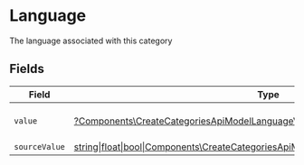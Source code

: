 # Language

The language associated with this category


## Fields

| Field                                                                                                                                                          | Type                                                                                                                                                           | Required                                                                                                                                                       | Description                                                                                                                                                    | Example                                                                                                                                                        |
| -------------------------------------------------------------------------------------------------------------------------------------------------------------- | -------------------------------------------------------------------------------------------------------------------------------------------------------------- | -------------------------------------------------------------------------------------------------------------------------------------------------------------- | -------------------------------------------------------------------------------------------------------------------------------------------------------------- | -------------------------------------------------------------------------------------------------------------------------------------------------------------- |
| `value`                                                                                                                                                        | [?Components\CreateCategoriesApiModelLanguageValue](../../Models/Components/CreateCategoriesApiModelLanguageValue.md)                                          | :heavy_minus_sign:                                                                                                                                             | The Locale Code of the language                                                                                                                                | en_GB                                                                                                                                                          |
| `sourceValue`                                                                                                                                                  | [string\|float\|bool\|Components\CreateCategoriesApiModelSourceValueLanguage4\|array\|null](../../Models/Components/CreateCategoriesApiModelLanguageSourceValue.md) | :heavy_minus_sign:                                                                                                                                             | N/A                                                                                                                                                            |                                                                                                                                                                |